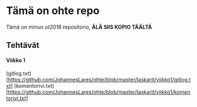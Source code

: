 # Tämä on ohte repo

Tämä on minun *ot2018* repositorio, **ÄLÄ SIIS KOPIO TÄÄLTÄ**

## Tehtävät

#### Viikko 1
(gitlog.txt)[https://github.com/JohannesLares/ohte/blob/master/laskarit/viikko1/gitlog.txt]
(komentorivi.txt)[https://github.com/JohannesLares/ohte/blob/master/laskarit/viikko1/komentorivi.txt]
